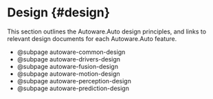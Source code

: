 Design {#design}
======

This section outlines the Autoware.Auto design principles, and links to relevant design documents
for each Autoware.Auto feature.

- @subpage autoware-common-design
- @subpage autoware-drivers-design
- @subpage autoware-fusion-design
- @subpage autoware-motion-design
- @subpage autoware-perception-design
- @subpage autoware-prediction-design
